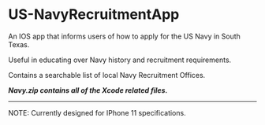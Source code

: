 # US-NavyRecruitmentApp
An IOS app that informs users of how to apply for the US Navy in South Texas.

Useful in educating over Navy history and recruitment requirements.

Contains a searchable list of local Navy Recruitment Offices.

***Navy.zip contains all of the Xcode related files.***

-------------------------------------------------------------
NOTE: Currently designed for IPhone 11 specifications.
